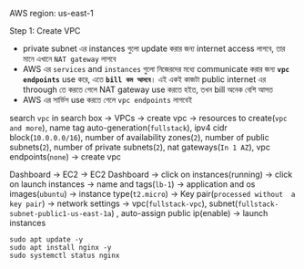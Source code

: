 AWS region: us-east-1

Step 1: Create VPC

- private subnet এর instances গুলো update করার জন্য internet access লাগবে, তার মানে এখানে `NAT gateway` লাগবে
- AWS এর `services` and `instances` গুলো নিজেরদের মধ্যে communicate করার জন্য **`vpc endpoints`** use করে, এতে **`bill কম আসবে`**। এই একই কাজটা public internet এর throough তে
  করতে গেলে NAT gateway use করতে হইত, তখন bill অনেক বেশি আসত
- AWS এর সার্ভিস use করতে গেলে `vpc endpoints` লাগবেই


search `vpc` in search box -> VPCs -> create vpc -> resources to create(`vpc and more`), name tag auto-generation(`fullstack`), ipv4 cidr block(`10.0.0.0/16`), 
number of availability zones(`2`), number of public subnets(`2`), number of private subnets(`2`), nat gateways(`In 1 AZ`), vpc endpoints(`none`) -> create vpc



Dashboard -> EC2 -> EC2 Dashboard -> click on instances(running) -> click on launch instances -> name and tags(`lb-1`) -> application and os images(`ubuntu`)
-> instance type(`t2.micro`) -> Key pair(`processed without  a key pair`) -> network settings -> vpc(`fullstack-vpc`), subnet(`fullstack-subnet-public1-us-east-1a`)
, auto-assign public ip(enable) -> launch instances

```
sudo apt update -y
sudo apt install nginx -y
sudo systemctl status nginx  
```

